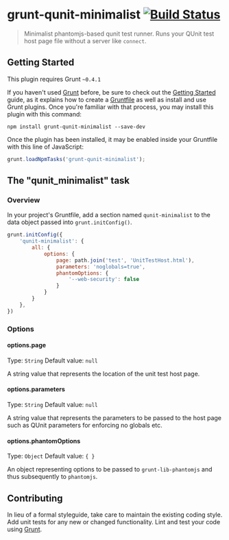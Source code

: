 # grunt-qunit-minimalist [![Build Status](https://travis-ci.org/gotdibbs/grunt-qunit-minimalist.png?branch=master)](https://travis-ci.org/gotdibbs/grunt-qunit-minimalist)

> Minimalist phantomjs-based qunit test runner. Runs your QUnit test host page file without a server like `connect`.

## Getting Started
This plugin requires Grunt `~0.4.1`

If you haven't used [Grunt](http://gruntjs.com/) before, be sure to check out the [Getting Started](http://gruntjs.com/getting-started) guide, as it explains how to create a [Gruntfile](http://gruntjs.com/sample-gruntfile) as well as install and use Grunt plugins. Once you're familiar with that process, you may install this plugin with this command:

```shell
npm install grunt-qunit-minimalist --save-dev
```

Once the plugin has been installed, it may be enabled inside your Gruntfile with this line of JavaScript:

```js
grunt.loadNpmTasks('grunt-qunit-minimalist');
```

## The "qunit_minimalist" task

### Overview
In your project's Gruntfile, add a section named `qunit-minimalist` to the data object passed into `grunt.initConfig()`.

```js
grunt.initConfig({
    'qunit-minimalist': {
        all: {
            options: {
                page: path.join('test', 'UnitTestHost.html'),
                parameters: 'noglobals=true',
                phantomOptions: {
                    '--web-security': false
                }
            }
        }
    },
})
```

### Options

#### options.page
Type: `String`
Default value: `null`

A string value that represents the location of the unit test host page.

#### options.parameters
Type: `String`
Default value: `null`

A string value that represents the parameters to be passed to the host page such as QUnit parameters for enforcing no globals etc.

#### options.phantomOptions
Type: `Object`
Default value: `{ }`

An object representing options to be passed to `grunt-lib-phantomjs` and thus subsequently to `phantomjs`.

## Contributing
In lieu of a formal styleguide, take care to maintain the existing coding style. Add unit tests for any new or changed functionality. Lint and test your code using [Grunt](http://gruntjs.com/).
